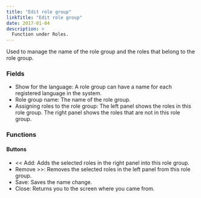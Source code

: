 ```yaml
---
title: "Edit role group"
linkTitle: "Edit role group"
date: 2017-01-04
description: >
  Function under Roles.
---
```

Used to manage the name of the role group and the roles that belong to the role group.

### Fields

- Show for the language: A role group can have a name for each registered language in the system.
- Role group name: The name of the role group.
- Assigning roles to the role group: The left panel shows the roles in this role group. The right panel shows the roles that are not in this role group.

### Functions

#### Buttons

- << Add: Adds the selected roles in the right panel into this role group.
- Remove >>: Removes the selected roles in the left panel from this role group.
- Save: Saves the name change.
- Close: Returns you to the screen where you came from.

